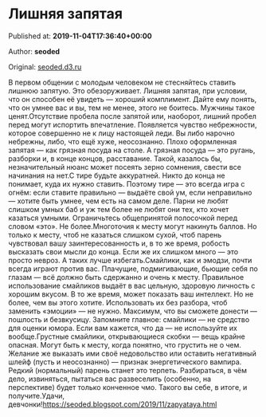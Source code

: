 
# Лишняя запятая

Published at: **2019-11-04T17:36:40+00:00**

Author: **seoded**

Original: [seoded.d3.ru](https://seoded.d3.ru/lishniaia-zapiataia-1871888/)

В первом общении с молодым человеком не стесняйтесь ставить лишнюю запятую. Это обезоруживает. Лишняя запятая, при условии, что он способен её увидеть — хороший комплимент. Дайте ему понять, что он умнее вас и вы, тем не менее, этого не боитесь. Мужчины такое ценят.Отсутствие пробела после запятой или, наоборот, лишний пробел перед могут испортить впечатление. Появляется чувство небрежности, которое совершенно не к лицу настоящей леди. Вы либо нарочно небрежны, либо, что ещё хуже, неосознанно. Плохо оформленная запятая — как грязная посуда на столе. А грязная посуда — это ругань, разборки и, в конце концов, расставание. Такой, казалось бы, незначительный нюанс может посеять зерно сомнения, свести все начинания на нет.С тире будьте аккуратней. Никто до конца не понимает, куда их нужно ставить. Поэтому тире — это всегда игра с огнём: если ставите правильно — выдаёте свой ум, если неправильно — хотите быть умнее, чем есть на самом деле. Парни не любят слишком умных баб и уж тем более не любят они тех, кто хочет казаться умными. Ограничьтесь общепринятой полосочкой перед словом «это». Не более.Многоточия к месту могут накинуть баллов. Но только к месту, чтоб не казаться слишком сухой, чтоб парень чувствовал вашу заинтересованность и, в то же время, робость высказать свои мысли до конца. Если же их слишком много — это просто невроз. А таких лучше избегать.Смайлики, как и эмодзи, почти всегда играют против вас. Плачущие, подмигивающие, бьющие себя по глазам — всё должно быть сдержанно и очень к месту. Правильное использование смайликов выдаёт в вас цельную, здоровую личность с хорошим вкусом. В то же время, может показать ваш интеллект. Но не более, чем вы этого хотите. Использовать их без разбора, чтоб заменить «эмоции» — не нужно. Максимум, что вы сможете донести — пошлость и безвкусицу. Запомните главное: смайлики — не средство для оценки юмора. Если вам кажется, что да — не используйте их вообще.Грустные смайлики, открывающиеся скобки — вещь крайне опасная. Могут быть к месту, когда понятно, что грустить не о чем. Желание же выказать ими своё недовольство или оставить негативный шлейф (пусть и неосознанно) — признак энергетического вампира. Редкий (нормальный) парень станет это терпеть. Разбираться, в чём дело, извиняться, пытаться вас развеселить (особенно, на перспективе) будет только конченное чмо. Такого вы себе, в итоге, и получите.Удачи, девчонки!https://seoded.blogspot.com/2019/11/zapyataya.html
